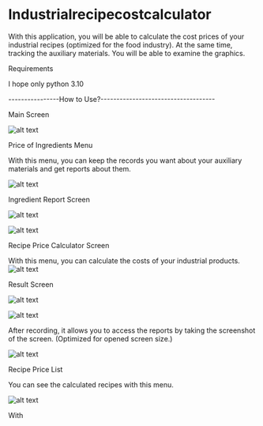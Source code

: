 # Industrialrecipecostcalculator
 With this application, you will be able to calculate the cost prices of your industrial recipes (optimized for the food industry). At the same time, tracking the auxiliary materials. You will be able to examine the graphics.

Requirements

I hope only python 3.10

----------------How to Use?------------------------------------


Main Screen

![alt text](https://imgur.com/KV7Kp7s)

Price of Ingredients Menu

With this menu, you can keep the records you want about your auxiliary materials and get reports about them.

![alt text](https://imgur.com/qZxHvMP)

Ingredient Report Screen


![alt text](https://imgur.com/vxmsF8v)

![alt text](https://imgur.com/sw0wnCd)


Recipe Price Calculator Screen

With this menu, you can calculate the costs of your industrial products.
![alt text](https://imgur.com/Un1wvN3)

Result Screen

![alt text](https://imgur.com/t3TOA2c)

![alt text](https://imgur.com/DZxhdhV)

After recording, it allows you to access the reports by taking the screenshot of the screen. (Optimized for opened screen size.)

![alt text](https://imgur.com/TPoXBvE)

Recipe Price List

You can see the calculated recipes with this menu.

![alt text](https://imgur.com/q7VsAlT)

With 


